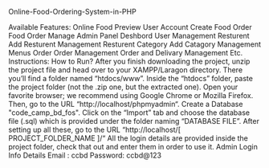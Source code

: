 Online-Food-Ordering-System-in-PHP


Available Features:
Online Food Preview
User Account Create
Food Order
Food Order Manage
Admin Panel
Deshbord
User Management
Resturent Add
Resturent Management
Resturent Category Add
Catagory Management
Menus
Order
Order Management
Order and Delivary Management
Etc.
Instructions: How to Run?
After you finish downloading the project, unzip the project file and head over to your XAMPP/Laragon directory.
There you’ll find a folder named “htdocs/www”.
Inside the “htdocs” folder, paste the project folder (not the .zip one, but the extracted one).
Open your favorite browser; we recommend using Google Chrome or Mozilla Firefox.
Then, go to the URL “http://localhost/phpmyadmin“.
Create a Database "code_camp_bd_fos".
Click on the “Import” tab and choose the database file (.sql) which is provided under the folder naming “DATABASE FILE”.
After setting up all these, go to the URL “http://localhost/[ PROJECT_FOLDER_NAME ]/“
All the login details are provided inside the project folder, check that out and enter them in order to use it.
Admin Login Info Details
Email : ccbd
Password: ccbd@123
